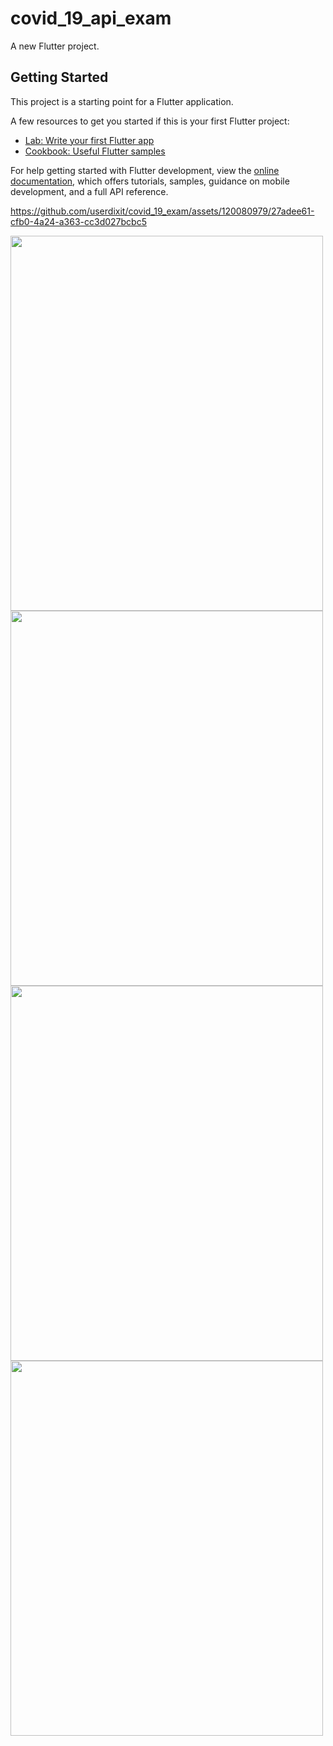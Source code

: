 # covid_19_api_exam

A new Flutter project.

## Getting Started

This project is a starting point for a Flutter application.

A few resources to get you started if this is your first Flutter project:

- [Lab: Write your first Flutter app](https://docs.flutter.dev/get-started/codelab)
- [Cookbook: Useful Flutter samples](https://docs.flutter.dev/cookbook)

For help getting started with Flutter development, view the
[online documentation](https://docs.flutter.dev/), which offers tutorials,
samples, guidance on mobile development, and a full API reference.





https://github.com/userdixit/covid_19_exam/assets/120080979/27adee61-cfb0-4a24-a363-cc3d027bcbc5


<img src="https://github.com/userdixit/covid_19_exam/assets/120080979/298c8530-a302-4e7f-9262-c2948535a442" width="500" height="600">



<img src="https://github.com/userdixit/covid_19_exam/assets/120080979/a32b32cf-1ce5-4113-b077-77d14ebcd621" width="500" height="600">



<img src="https://github.com/userdixit/covid_19_exam/assets/120080979/7bbf39be-d619-4426-9d3b-91fb0b7de00e" width="500" height="600">

<img src="https://github.com/userdixit/covid_19_exam/assets/120080979/269bb7e3-9608-4db0-b688-2edb61e7aaed" width="500" height="600">
